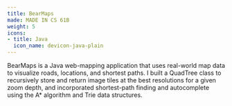 ```yaml
---
title: BearMaps
made: MADE IN CS 61B
weight: 5
icons:
- title: Java
  icon_name: devicon-java-plain
---
```

BearMaps is a Java web-mapping application that uses real-world map data to visualize
roads, locations, and shortest paths. I built a QuadTree class to recursively store and return image tiles at the best resolutions for a given zoom depth, and incorporated shortest-path finding and autocomplete using the A* algorithm and Trie data structures.
